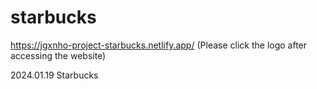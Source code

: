 # starbucks

https://jgxnho-project-starbucks.netlify.app/
(Please click the logo after accessing the website)

 2024.01.19 Starbucks
